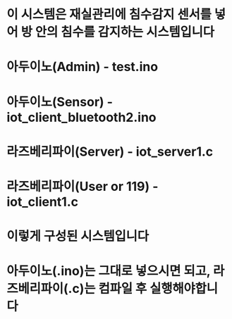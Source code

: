 # 이 시스템은 재실관리에 침수감지 센서를 넣어 방 안의 침수를 감지하는 시스템입니다

# 아두이노(Admin) - test.ino
# 아두이노(Sensor) - iot_client_bluetooth2.ino
# 라즈베리파이(Server) - iot_server1.c
# 라즈베리파이(User or 119) - iot_client1.c

# 이렇게 구성된 시스템입니다

# 아두이노(.ino)는 그대로 넣으시면 되고, 라즈베리파이(.c)는 컴파일 후 실행해야합니다
